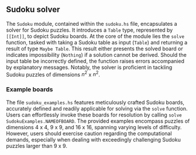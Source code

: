 ## Sudoku solver
The `Sudoku` module, contained within the `sudoku.hs` file, encapsulates a solver for Sudoku puzzles. It introduces a `Table` type, represented by `[[Int]]`, to depict Sudoku boards. At the core of the module lies the `solve` function, tasked with taking a Sudoku table as input (`Table`) and returning a result of type `Maybe Table`. This result either presents the solved board or indicates impossibility (`Nothing`) if a solution cannot be derived. Should the input table be incorrectly defined, the function raises errors accompanied by explanatory messages. Notably, the solver is proficient in tackling Sudoku puzzles of dimensions $n^2$ x $n^2$.

### Example boards

The file `sudoku_examples.hs` features meticulously crafted Sudoku boards, accurately defined and readily applicable for solving via the `solve` function. Users can effortlessly invoke these boards for resolution by calling `solve SudokuExamples.NAMEOFBOARD`. The provided examples encompass puzzles of dimensions $4$ x $4$, $9$ x $9$, and $16$ x $16$, spanning varying levels of difficulty. However, users should exercise caution regarding the computational demands, especially when dealing with exceedingly challenging Sudoku puzzles larger than $9$ x $9$.